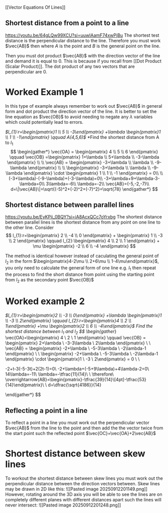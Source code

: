 [[Vector Equations Of Lines]] 
## Shortest distance from a point to a line
https://youtu.be/64gLQw99XCU?si=uuwIAamF74xwPjBu
The shortest test distance is the perpendicular distance to the line.  Therefore you must work $\vec{AB}$ then where $A$ is the point and $B$ is the general point on the line. 

Then you must dot product $\vec{AB}$ with the direction vector of the line and demand it is equal to 0. This is because if you recall from [[Dot Product (Scalar Product)]]. The dot product of any two vectors that are perpendicular are 0.

# Worked Example 1

In this type of example always remember to work out $\vec{AB}$ in general form and dot product the direction vector of the line. It is better to set the line equation as $\vec{OB}$ to avoid needing to negate any $\lambda$ variables which could potentially lead to errors. 


*$l_{1}:r=\begin{pmatrix}1 \\ 5 \\ -3\end{pmatrix} +\lambda \begin{pmatrix}1 \\ 1 \\ -1\end{pmatrix} \qquad A(4,5,6)$*
*Find the shortest distance from A to $l_{1}$
$$
\begin{gather*}
\vec{OA} = \begin{pmatrix}
4 \\
5 \\
6
\end{pmatrix} \qquad \vec{OB} =\begin{pmatrix}
1+\lambda \\
5+\lambda \\
-3-\lambda
\end{pmatrix} \\ \\
\vec{AB} = \begin{pmatrix}
-3+\lambda \\
\lambda \\
-9-\lambda
\end{pmatrix} \\ \\
\begin{pmatrix}
-3+\lambda \\
\lambda \\
-9-\lambda
\end{pmatrix} \cdot \begin{pmatrix}
1 \\
1 \\
-1
\end{pmatrix} = 0\\ \\
(-3+\lambda)-(-9-\lambda)+(-3-\lambda)=0\\
-3+\lambda+9+\lambda-3-\lambda=0\\
3\lambda=-6\\
\lambda=-2\\
\vec{AB}=(-5,-2,-7)\\
d=\|\vec{AB}\|=\sqrt{(-5)^2+(-2)^2+(-7)^2}=\sqrt{78}
\end{gather*}
$$

## Shortest distance between parallel lines
https://youtu.be/EyKPii_0BQY?si=iA8AcxQCc7oYrxbg
The shortest distance between parallel lines is the shortest distance from any point on one line to the other line. Consider
$$
l_{1}:r=\begin{pmatrix}
2 \\
-4 \\
0
\end{pmatrix} + \begin{pmatrix}
1 \\
-3 \\
2
\end{pmatrix} \qquad l_{2}:\begin{pmatrix}
4 \\
2 \\
1
\end{pmatrix} + \mu \begin{pmatrix}
-2 \\
6 \\
-4
\end{pmatrix}
$$

The method is identical however instead of  caculating the general point of $l_{2}$ in the form $\begin{pmatrix}4-2\mu \\ 2+6\mu \\ 1-4\mu\end{pmatrix}$, you only need to calculate the general form of one line e.g. $l_{1}$ then repeat the process to find the short distance from point using the starting point from $l_{2}$ as the secondary point $\vec{OB}$

# Worked example 2

*$l_{1}:r=\begin{pmatrix}2 \\ -3 \\ 0\end{pmatrix} +\lambda \begin{pmatrix}1 \\ -3 \\ 2\end{pmatrix} \qquad l_{2}:r=\begin{pmatrix}4 \\ 2 \\ 1\end{pmatrix} +\mu \begin{pmatrix}2 \\ 6 \\ -4\end{pmatrix}$ 
Find the shortest distance between $l_{1}$ and $l_{2}$
$$
\begin{gather*}
\vec{OA}=\begin{pmatrix}
4 \\
2 \\
1
\end{pmatrix} \qquad  \vec{OB} = \begin{pmatrix}
2+\lambda \\
-3-3\lambda \\
2\lambda
\end{pmatrix}  \\ \\
\vec{AB} = \begin{pmatrix}
-2+\lambda \\
-5-3\lambda \\
-2\lambda-1
\end{pmatrix} \\ \\
\begin{pmatrix}
-2+\lambda \\
-5-3\lambda \\
-2\lambda-1
\end{pmatrix} \cdot \begin{pmatrix}1 \\ -3 \\ 2\end{pmatrix} = 0 \\ \\

-2+t-3(-5-3t)+2(2t-1)=0\\
-2+\lambda+(-5+9\lambda)+4\lambda-2=0\\
14\lambda=-11\\
\lambda=-\tfrac{11}{14}\\ \\
\therefore\ \overrightarrow{AB}=\begin{pmatrix}-\tfrac{39}{14}\\[4pt]-\tfrac{53}{14}\end{pmatrix}\\ \\
d=\dfrac{\sqrt{4186}}{14}

\end{gather*}
$$


## Reflecting a point in a line
To reflect a point in a line you must work out the perpendicular vector $\vec{AB}$ from the line to the point and then add the the vector twice from the start point such the reflected point $\vec{OC}=\vec{OA}+2\vec{AB}$

# Shortest distance between skew lines
To workout the shortest distance between skew lines you must work out the perpendicular distance between the direction vectors between.
Skew lines may be drawn in 2D like this:
![[Pasted image 20250912201149.png]]
However, rotating around the 3D axis you will be able to see the lines are on completely different planes with different distances apart such the lines will never intersect:
![[Pasted image 20250912201248.png]]